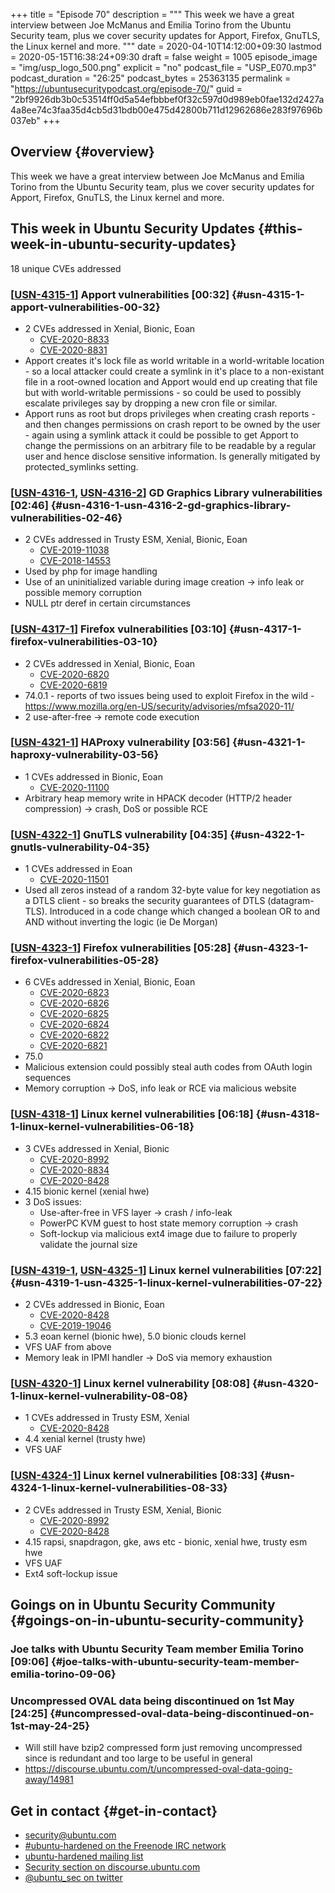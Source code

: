 +++
title = "Episode 70"
description = """
  This week we have a great interview between Joe McManus and Emilia Torino from the Ubuntu
  Security team, plus we cover security updates for Apport, Firefox, GnuTLS,
  the Linux kernel and more.
  """
date = 2020-04-10T14:12:00+09:30
lastmod = 2020-05-15T16:38:24+09:30
draft = false
weight = 1005
episode_image = "img/usp_logo_500.png"
explicit = "no"
podcast_file = "USP_E070.mp3"
podcast_duration = "26:25"
podcast_bytes = 25363135
permalink = "https://ubuntusecuritypodcast.org/episode-70/"
guid = "2bf9926db3b0c53514ff0d5a54efbbbef0f32c597d0d989eb0fae132d2427a4a8ee74c3faa35d4cb5d31bdb00e475d42800b711d12962686e283f97696b037eb"
+++

## Overview {#overview}

This week we have a great interview between Joe McManus and Emilia Torino from the Ubuntu
Security team, plus we cover security updates for Apport, Firefox, GnuTLS,
the Linux kernel and more.


## This week in Ubuntu Security Updates {#this-week-in-ubuntu-security-updates}

18 unique CVEs addressed


### [[USN-4315-1](https://usn.ubuntu.com/4315-1/)] Apport vulnerabilities [00:32] {#usn-4315-1-apport-vulnerabilities-00-32}

-   2 CVEs addressed in Xenial, Bionic, Eoan
    -   [CVE-2020-8833](https://people.canonical.com/~ubuntu-security/cve/CVE-2020-8833) <!-- medium -->
    -   [CVE-2020-8831](https://people.canonical.com/~ubuntu-security/cve/CVE-2020-8831) <!-- high -->
-   Apport creates it's lock file as world writable in a world-writable
    location - so a local attacker could create a symlink in it's place to a
    non-existant file in a root-owned location and Apport would end up
    creating that file but with world-writable permissions - so could be used
    to possibly escalate privileges say by dropping a new cron file or
    similar.
-   Apport runs as root but drops privileges when creating crash reports -
    and then changes permissions on crash report to be owned by the user -
    again using a symlink attack it could be possible to get Apport to change
    the permissions on an arbitrary file to be readable by a regular user and
    hence disclose sensitive information. Is generally mitigated by
    protected\_symlinks setting.


### [[USN-4316-1](https://usn.ubuntu.com/4316-1/), [USN-4316-2](https://usn.ubuntu.com/4316-2/)] GD Graphics Library vulnerabilities [02:46] {#usn-4316-1-usn-4316-2-gd-graphics-library-vulnerabilities-02-46}

-   2 CVEs addressed in Trusty ESM, Xenial, Bionic, Eoan
    -   [CVE-2019-11038](https://people.canonical.com/~ubuntu-security/cve/CVE-2019-11038) <!-- low -->
    -   [CVE-2018-14553](https://people.canonical.com/~ubuntu-security/cve/CVE-2018-14553) <!-- low -->
-   Used by php for image handling
-   Use of an uninitialized variable during
    image creation -> info leak or possible memory corruption
-   NULL ptr deref in certain circumstances


### [[USN-4317-1](https://usn.ubuntu.com/4317-1/)] Firefox vulnerabilities [03:10] {#usn-4317-1-firefox-vulnerabilities-03-10}

-   2 CVEs addressed in Xenial, Bionic, Eoan
    -   [CVE-2020-6820](https://people.canonical.com/~ubuntu-security/cve/CVE-2020-6820) <!-- high -->
    -   [CVE-2020-6819](https://people.canonical.com/~ubuntu-security/cve/CVE-2020-6819) <!-- high -->
-   74.0.1 - reports of two issues being used to exploit Firefox in the
    wild - <https://www.mozilla.org/en-US/security/advisories/mfsa2020-11/>
-   2 use-after-free  -> remote code execution


### [[USN-4321-1](https://usn.ubuntu.com/4321-1/)] HAProxy vulnerability [03:56] {#usn-4321-1-haproxy-vulnerability-03-56}

-   1 CVEs addressed in Bionic, Eoan
    -   [CVE-2020-11100](https://people.canonical.com/~ubuntu-security/cve/CVE-2020-11100) <!-- medium -->
-   Arbitrary heap memory write in HPACK decoder (HTTP/2 header
    compression) -> crash, DoS or possible RCE


### [[USN-4322-1](https://usn.ubuntu.com/4322-1/)] GnuTLS vulnerability [04:35] {#usn-4322-1-gnutls-vulnerability-04-35}

-   1 CVEs addressed in Eoan
    -   [CVE-2020-11501](https://people.canonical.com/~ubuntu-security/cve/CVE-2020-11501) <!-- medium -->
-   Used all zeros instead of a random 32-byte value for key negotiation as a
    DTLS client - so breaks the security guarantees of DTLS
    (datagram-TLS). Introduced in a code change which changed a boolean OR to
    and AND without inverting the logic (ie De Morgan)


### [[USN-4323-1](https://usn.ubuntu.com/4323-1/)] Firefox vulnerabilities [05:28] {#usn-4323-1-firefox-vulnerabilities-05-28}

-   6 CVEs addressed in Xenial, Bionic, Eoan
    -   [CVE-2020-6823](https://people.canonical.com/~ubuntu-security/cve/CVE-2020-6823) <!-- medium -->
    -   [CVE-2020-6826](https://people.canonical.com/~ubuntu-security/cve/CVE-2020-6826) <!-- medium -->
    -   [CVE-2020-6825](https://people.canonical.com/~ubuntu-security/cve/CVE-2020-6825) <!-- medium -->
    -   [CVE-2020-6824](https://people.canonical.com/~ubuntu-security/cve/CVE-2020-6824) <!-- medium -->
    -   [CVE-2020-6822](https://people.canonical.com/~ubuntu-security/cve/CVE-2020-6822) <!-- medium -->
    -   [CVE-2020-6821](https://people.canonical.com/~ubuntu-security/cve/CVE-2020-6821) <!-- medium -->
-   75.0
-   Malicious extension could possibly steal auth codes from OAuth login
    sequences
-   Memory corruption -> DoS, info leak or RCE via malicious website


### [[USN-4318-1](https://usn.ubuntu.com/4318-1/)] Linux kernel vulnerabilities [06:18] {#usn-4318-1-linux-kernel-vulnerabilities-06-18}

-   3 CVEs addressed in Xenial, Bionic
    -   [CVE-2020-8992](https://people.canonical.com/~ubuntu-security/cve/CVE-2020-8992) <!-- low -->
    -   [CVE-2020-8834](https://people.canonical.com/~ubuntu-security/cve/CVE-2020-8834) <!-- medium -->
    -   [CVE-2020-8428](https://people.canonical.com/~ubuntu-security/cve/CVE-2020-8428) <!-- medium -->
-   4.15 bionic kernel (xenial hwe)
-   3 DoS issues:
    -   Use-after-free in VFS layer -> crash / info-leak
    -   PowerPC KVM guest to host state memory corruption -> crash
    -   Soft-lockup via malicious ext4 image due to failure to properly validate
        the journal size


### [[USN-4319-1](https://usn.ubuntu.com/4319-1/), [USN-4325-1](https://usn.ubuntu.com/4325-1/)] Linux kernel vulnerabilities [07:22] {#usn-4319-1-usn-4325-1-linux-kernel-vulnerabilities-07-22}

-   2 CVEs addressed in Bionic, Eoan
    -   [CVE-2020-8428](https://people.canonical.com/~ubuntu-security/cve/CVE-2020-8428) <!-- medium -->
    -   [CVE-2019-19046](https://people.canonical.com/~ubuntu-security/cve/CVE-2019-19046) <!-- low -->
-   5.3 eoan kernel (bionic hwe), 5.0 bionic clouds kernel
-   VFS UAF from above
-   Memory leak in IPMI handler -> DoS via memory exhaustion


### [[USN-4320-1](https://usn.ubuntu.com/4320-1/)] Linux kernel vulnerability [08:08] {#usn-4320-1-linux-kernel-vulnerability-08-08}

-   1 CVEs addressed in Trusty ESM, Xenial
    -   [CVE-2020-8428](https://people.canonical.com/~ubuntu-security/cve/CVE-2020-8428) <!-- medium -->
-   4.4 xenial kernel (trusty hwe)
-   VFS UAF


### [[USN-4324-1](https://usn.ubuntu.com/4324-1/)] Linux kernel vulnerabilities [08:33] {#usn-4324-1-linux-kernel-vulnerabilities-08-33}

-   2 CVEs addressed in Trusty ESM, Xenial, Bionic
    -   [CVE-2020-8992](https://people.canonical.com/~ubuntu-security/cve/CVE-2020-8992) <!-- low -->
    -   [CVE-2020-8428](https://people.canonical.com/~ubuntu-security/cve/CVE-2020-8428) <!-- medium -->
-   4.15 rapsi, snapdragon, gke, aws etc - bionic, xenial hwe, trusty esm hwe
-   VFS UAF
-   Ext4 soft-lockup issue


## Goings on in Ubuntu Security Community {#goings-on-in-ubuntu-security-community}


### Joe talks with Ubuntu Security Team member Emilia Torino [09:06] {#joe-talks-with-ubuntu-security-team-member-emilia-torino-09-06}


### Uncompressed OVAL data being discontinued on 1st May [24:25] {#uncompressed-oval-data-being-discontinued-on-1st-may-24-25}

-   Will still have bzip2 compressed form just removing uncompressed since is
    redundant and too large to be useful in general
-   <https://discourse.ubuntu.com/t/uncompressed-oval-data-going-away/14981>


## Get in contact {#get-in-contact}

-   [security@ubuntu.com](mailto:security@ubuntu.com)
-   [#ubuntu-hardened on the Freenode IRC network](http://webchat.freenode.net/#ubuntu-hardened)
-   [ubuntu-hardened mailing list](https://lists.ubuntu.com/mailman/listinfo/ubuntu-hardened)
-   [Security section on discourse.ubuntu.com](https://discourse.ubuntu.com/c/security)
-   [@ubuntu\_sec on twitter](https://twitter.com/ubuntu%5Fsec)